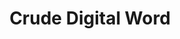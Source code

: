 ---
title: "Crude Digital Word"

categories: ['']

tags: ['Crude', 'Digital', 'Word']

arwords: 'الكلمة الرقمية الخام'

arexps: []

enwords: ['Crude Digital Word']

enexps: []

arlexicons: 'ك'

enlexicons: 'C'

authors: ['Ruqayya Roshdy']

translators: ['']

citations: 'مقدمة في حوسبة اللغة العربية'

sources: 'مركز الملك عبدالله بن عبدالعزيز الدولي لخدمة اللغة العربية'

slug: ""
---